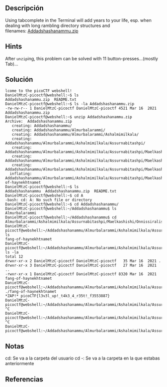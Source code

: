 ## Descripción 
Using tabcomplete in the Terminal will add years to your life, esp. when dealing with long rambling directory structures and filenames: [Addadshashanammu.zip](https://mercury.picoctf.net/static/e38f6a5b69b45d21e33cf7281d8c2531/Addadshashanammu.zip)

## Hints
After `unzip`ing, this problem can be solved with 11 button-presses...(mostly Tab)...

## Solución
```
lcome to the picoCTF webshell!
DanielMtzC-picoctf@webshell:~$ ls
Addadshashanammu.zip  README.txt
DanielMtzC-picoctf@webshell:~$ ls -la Addadshashanammu.zip 
-rw-rw-r-- 1 DanielMtzC-picoctf DanielMtzC-picoctf 4521 Mar 16  2021 Addadshashanammu.zip
DanielMtzC-picoctf@webshell:~$ unzip Addadshashanammu.zip 
Archive:  Addadshashanammu.zip
   creating: Addadshashanammu/
   creating: Addadshashanammu/Almurbalarammi/
   creating: Addadshashanammu/Almurbalarammi/Ashalmimilkala/
   creating: Addadshashanammu/Almurbalarammi/Ashalmimilkala/Assurnabitashpi/
   creating: Addadshashanammu/Almurbalarammi/Ashalmimilkala/Assurnabitashpi/Maelkashishi/
   creating: Addadshashanammu/Almurbalarammi/Ashalmimilkala/Assurnabitashpi/Maelkashishi/Onnissiralis/
   creating: Addadshashanammu/Almurbalarammi/Ashalmimilkala/Assurnabitashpi/Maelkashishi/Onnissiralis/Ularradallaku/
  inflating: Addadshashanammu/Almurbalarammi/Ashalmimilkala/Assurnabitashpi/Maelkashishi/Onnissiralis/Ularradallaku/fang-of-haynekhtnamet  
DanielMtzC-picoctf@webshell:~$ ls
Addadshashanammu  Addadshashanammu.zip  README.txt
DanielMtzC-picoctf@webshell:~$ cd A
-bash: cd: A: No such file or directory
DanielMtzC-picoctf@webshell:~$ cd Addadshashanammu/
DanielMtzC-picoctf@webshell:~/Addadshashanammu$ ls
Almurbalarammi
DanielMtzC-picoctf@webshell:~/Addadshashanammu$ cd Almurbalarammi/Ashalmimilkala/Assurnabitashpi/Maelkashishi/Onnissiralis/Ularradallaku/
DanielMtzC-picoctf@webshell:~/Addadshashanammu/Almurbalarammi/Ashalmimilkala/Assurnabitashpi/Maelkashishi/Onnissiralis/Ularradallaku$ ls
fang-of-haynekhtnamet
DanielMtzC-picoctf@webshell:~/Addadshashanammu/Almurbalarammi/Ashalmimilkala/Assurnabitashpi/Maelkashishi/Onnissiralis/Ularradallaku$ ls -la
total 12
drwxr-xr-x 2 DanielMtzC-picoctf DanielMtzC-picoctf   35 Mar 16  2021 .
drwxr-xr-x 3 DanielMtzC-picoctf DanielMtzC-picoctf   27 Mar 16  2021 ..
-rwxr-xr-x 1 DanielMtzC-picoctf DanielMtzC-picoctf 8320 Mar 16  2021 fang-of-haynekhtnamet
DanielMtzC-picoctf@webshell:~/Addadshashanammu/Almurbalarammi/Ashalmimilkala/Assurnabitashpi/Maelkashishi/Onnissiralis/Ularradallaku$ ./fang-of-haynekhtnamet 
*ZAP!* picoCTF{l3v3l_up!_t4k3_4_r35t!_f3553887}
DanielMtzC-picoctf@webshell:~/Addadshashanammu/Almurbalarammi/Ashalmimilkala/Assurnabitashpi/Maelkashishi/Onnissiralis/Ularradallaku$ ^C
DanielMtzC-picoctf@webshell:~/Addadshashanammu/Almurbalarammi/Ashalmimilkala/Assurnabitashpi/Maelkashishi/Onnissiralis/Ularradallaku$ ^C
DanielMtzC-picoctf@webshell:~/Addadshashanammu/Almurbalarammi/Ashalmimilkala/Assurnabitashpi/Maelkashishi/Onnissiralis/Ularradallaku$ 
```
## Notas
cd: Se va a la carpeta del usuario
cd -: Se va a la carpeta en la que estabas anteriormente
## Referencias
